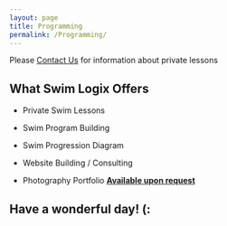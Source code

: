 ```yaml
---
layout: page
title: Programming
permalink: /Programming/
---
```

Please [Contact Us](https://jonnyphresh.github.io/Contact%20Us/) for information about private lessons

What Swim Logix Offers
-----------------------
- Private Swim Lessons


- Swim Program Building


- Swim Progression Diagram


- Website Building / Consulting


- Photography Portfolio
[**Available upon request**](https://jonnyphresh.github.io/Contact%20Us/)

Have a wonderful day! (:
------------------------
